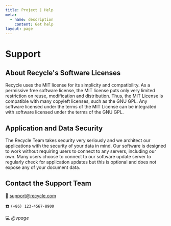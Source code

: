 ```yaml
---
title: Project | Help
meta:
  - name: description
    content: Get help
layout: page
---
```


# Support
## About  Recycle's Software Licenses
Recycle uses the MIT license for its simplicity and compatibility. As a permissive free software license, the MIT license puts only very limited restriction on reuse, modification and distribution. Thus, the MIT License is compatible with many copyleft licenses, such as the GNU GPL. Any software licensed under the terms of the MIT License can be integrated with software licensed under the terms of the GNU GPL.

## Application and Data Security
The Recycle Team takes security very seriously and we architect our applications with the security of your data in mind. Our software is designed to work without requiring users to connect to any servers, including our own. Many users choose to connect to our software update server to regularly check for application updates but this is optional and does not expose any of your document data.

## Contact the Support Team
📧 support@recycle.com

☎️ `(+86) 123-4567-8900`

💻 *@vpage*
